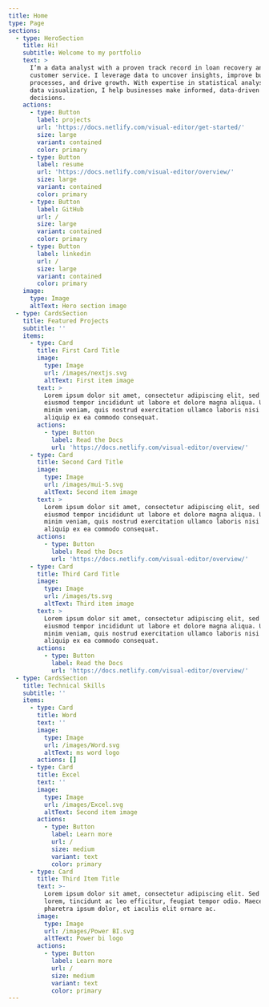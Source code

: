 ```yaml
---
title: Home
type: Page
sections:
  - type: HeroSection
    title: Hi!
    subtitle: Welcome to my portfolio
    text: >
      I’m a data analyst with a proven track record in loan recovery and
      customer service. I leverage data to uncover insights, improve business
      processes, and drive growth. With expertise in statistical analysis and
      data visualization, I help businesses make informed, data-driven
      decisions.
    actions:
      - type: Button
        label: projects
        url: 'https://docs.netlify.com/visual-editor/get-started/'
        size: large
        variant: contained
        color: primary
      - type: Button
        label: resume
        url: 'https://docs.netlify.com/visual-editor/overview/'
        size: large
        variant: contained
        color: primary
      - type: Button
        label: GitHub
        url: /
        size: large
        variant: contained
        color: primary
      - type: Button
        label: linkedin
        url: /
        size: large
        variant: contained
        color: primary
    image:
      type: Image
      altText: Hero section image
  - type: CardsSection
    title: Featured Projects
    subtitle: ''
    items:
      - type: Card
        title: First Card Title
        image:
          type: Image
          url: /images/nextjs.svg
          altText: First item image
        text: >
          Lorem ipsum dolor sit amet, consectetur adipiscing elit, sed do
          eiusmod tempor incididunt ut labore et dolore magna aliqua. Ut enim ad
          minim veniam, quis nostrud exercitation ullamco laboris nisi ut
          aliquip ex ea commodo consequat.
        actions:
          - type: Button
            label: Read the Docs
            url: 'https://docs.netlify.com/visual-editor/overview/'
      - type: Card
        title: Second Card Title
        image:
          type: Image
          url: /images/mui-5.svg
          altText: Second item image
        text: >
          Lorem ipsum dolor sit amet, consectetur adipiscing elit, sed do
          eiusmod tempor incididunt ut labore et dolore magna aliqua. Ut enim ad
          minim veniam, quis nostrud exercitation ullamco laboris nisi ut
          aliquip ex ea commodo consequat.
        actions:
          - type: Button
            label: Read the Docs
            url: 'https://docs.netlify.com/visual-editor/overview/'
      - type: Card
        title: Third Card Title
        image:
          type: Image
          url: /images/ts.svg
          altText: Third item image
        text: >
          Lorem ipsum dolor sit amet, consectetur adipiscing elit, sed do
          eiusmod tempor incididunt ut labore et dolore magna aliqua. Ut enim ad
          minim veniam, quis nostrud exercitation ullamco laboris nisi ut
          aliquip ex ea commodo consequat.
        actions:
          - type: Button
            label: Read the Docs
            url: 'https://docs.netlify.com/visual-editor/overview/'
  - type: CardsSection
    title: Technical Skills
    subtitle: ''
    items:
      - type: Card
        title: Word
        text: ''
        image:
          type: Image
          url: /images/Word.svg
          altText: ms word logo
        actions: []
      - type: Card
        title: Excel
        text: ''
        image:
          type: Image
          url: /images/Excel.svg
          altText: Second item image
        actions:
          - type: Button
            label: Learn more
            url: /
            size: medium
            variant: text
            color: primary
      - type: Card
        title: Third Item Title
        text: >-
          Lorem ipsum dolor sit amet, consectetur adipiscing elit. Sed ante
          lorem, tincidunt ac leo efficitur, feugiat tempor odio. Maecenas
          pharetra ipsum dolor, et iaculis elit ornare ac.
        image:
          type: Image
          url: /images/Power BI.svg
          altText: Power bi logo
        actions:
          - type: Button
            label: Learn more
            url: /
            size: medium
            variant: text
            color: primary
---
```

